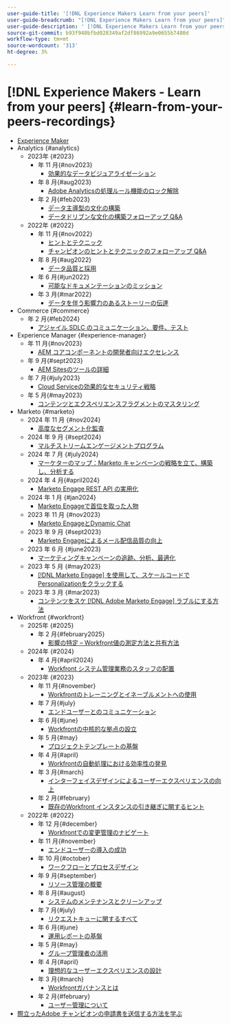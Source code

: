 ```yaml
---
user-guide-title: '[!DNL Experience Makers Learn from your peers]'
user-guide-breadcrumb: "[!DNL Experience Makers Learn from your peers]"
user-guide-description: ' [!DNL Experience Makers Learn from your peers] の場所からの録画のコレクション'
source-git-commit: b93f940bfbd028349af2df86992a9e0655b7480d
workflow-type: tm+mt
source-wordcount: '313'
ht-degree: 3%

---
```



# [!DNL Experience Makers - Learn from your peers] {#learn-from-your-peers-recordings}

+ [Experience Maker](overview.md)
+ Analytics {#analytics}
   + 2023年 {#2023}
      + 年 11 月{#nov2023}
         + [効果的なデータビジュアライゼーション](analytics/nov2023/impactful-data-visualizations.md)
      + 年 8 月{#aug2023}
         + [Adobe Analyticsの処理ルール機能のロック解除](analytics/aug2023/processing-rules.md)
      + 年 2 月{#feb2023}
         + [データ主導型の文化の構築](analytics/feb2023/data-driven-culture.md)
         + [データドリブンな文化の構築フォローアップ Q&amp;A](analytics/feb2023/data-driven-culture-q-and-a.md)
   + 2022年 {#2022}
      + 年 11 月{#nov2022}
         + [ヒントとテクニック](analytics/nov2022/tips-and-tricks.md)
         + [チャンピオンのヒントとテクニックのフォローアップ Q&amp;A](analytics/nov2022/tips-and-tricks-q-and-a.md)
      + 年 8 月{#aug2022}
         + [データ品質と採用](analytics/aug2022/data-quality.md)
      + 年 6 月{#jun2022}
         + [可能なドキュメンテーションのミッション](analytics/june2022/mission-possible.md)
      + 年 3 月{#mar2022}
         + [データを伴う影響力のあるストーリーの伝達](analytics/mar2022/stories-with-data.md)
+ Commerce {#commerce}
   + 年 2 月{#feb2024}
      + [アジャイル SDLC のコミュニケーション、要件、テスト](commerce/2024/agile-sdlc.md)
+ Experience Manager {#experience-manager}
   + 年 11 月{#nov2023}
      + [AEM コアコンポーネントの開発者向けエクセレンス](experience-manager/nov2023/core-components.md)
   + 年 9 月{#sept2023}
      + [AEM Sitesのツールの詳細](experience-manager/sept2023/aem-sites-tools.md)
   + 年 7 月{#july2023}
      + [Cloud Serviceの効果的なセキュリティ戦略 ](experience-manager/july2023/effective-security-strategies-in-cloud-service.md)
   + 年 5 月{#may2023}
      + [コンテンツとエクスペリエンスフラグメントのマスタリング](experience-manager/may2023/mastering-content-and-experience-fragments.md)
+ Marketo {#marketo}
   + 2024 年 11 月 {#nov2024}
      + [高度なセグメント化監査](marketo/nov2024/advanced-segmentation.md)
   + 2024 年 9 月 {#sept2024}
      + [マルチストリームエンゲージメントプログラム](marketo/sept2024/multi-stream-engagement-programs.md)
   + 2024 年 7 月 {#july2024}
      + [マーケターのマップ：Marketo キャンペーンの戦略を立て、構築し、分析する](marketo/july2024/marketers-map-marketo-campaigns.md)
   + 2024 年 4 月{#april2024}
      + [Marketo Engage REST API の実用化](marketo/april2024/practical-applications-of-marketo-engage-rest-api.md)
   + 2024 年 1 月 {#jan2024}
      + [Marketo Engageで首位を取った人物](marketo/jan2024/person-scoring-mastery.md)
   + 2023 年 11 月 {#nov2023}
      + [Marketo EngageとDynamic Chat](marketo/nov2023/dynamic-chat.md)
   + 2023 年 9 月 {#sept2023}
      + [Marketo Engageによるメール配信品質の向上](marketo/sept2023/email-deliverability.md)
   + 2023 年 6 月 {#june2023}
      + [マーケティングキャンペーンの追跡、分析、最適化](marketo/june2023/marketing-campaigns.md)
   + 2023 年 5 月 {#may2023}
      + [ [!DNL Marketo Engage] を使用して、スケールコードでPersonalizationをクラックする](marketo/may2023/personalization-at-scale.md)
   + 2023 年 3 月 {#mar2023}
      + [コンテンツをスケ  [!DNL Adobe Marketo Engage]  ラブルにする方法](marketo/mar2023/templates-tokens-teamwork.md)
+ Workfront {#workfront}
   + 2025年 {#2025}
      + 年 2 月{#february2025}
         + [影響の特定 – Workfront値の測定方法と共有方法](workfront/2025/how-to-measure-and-share-workfront-value.md)
   + 2024年 {#2024}
      + 年 4 月{#april2024}
         + [Workfront システム管理業務のスタッフの配置](workfront/2024/04/staffing-your-workfront-system-admin-practice.md)
   + 2023年 {#2023}
      + 年 11 月{#november}
         + [Workfrontのトレーニングとイネーブルメントへの使用](workfront/2023/11/using-workfront-for-training-and-enablement.md)
      + 年 7 月{#july}
         + [エンドユーザーとのコミュニケーション](workfront/2023/07/communicating-with-end-users.md)
      + 年 6 月{#june}
         + [Workfrontの中核的な拠点の設立](workfront/2023/06/establishing-a-workfront-center-of-excellence.md)
      + 年 5 月{#may}
         + [プロジェクトテンプレートの基盤](workfront/2023/05/foundations-of-project-templates.md)
      + 年 4 月{#april}
         + [Workfrontの自動処理における効率性の発見](workfront/2023/04/finding-efficiencies-in-workfront-automation.md)
      + 年 3 月{#march}
         + [インターフェイスデザインによるユーザーエクスペリエンスの向上](workfront/2023/03/improving-user-experience-with-interface-design.md)
      + 年 2 月{#february}
         + [既存のWorkfront インスタンスの引き継ぎに関するヒント](workfront/2023/02/tips-for-taking-over-an-existing-workfront-instance.md)
   + 2022年 {#2022}
      + 年 12 月{#december}
         + [Workfrontでの変更管理のナビゲート](workfront/2022/12/navigating-change-management.md)
      + 年 11 月{#november}
         + [エンドユーザーの導入の成功](workfront/2022/11/successful-end-user-adoption.md)
      + 年 10 月{#october}
         + [ワークフローとプロセスデザイン](workfront/2022/10/workflow-and-process-design.md)
      + 年 9 月{#september}
         + [リソース管理の概要](workfront/2022/09/getting-started-with-resource-management.md)
      + 年 8 月{#august}
         + [システムのメンテナンスとクリーンアップ](workfront/2022/08/system-maintenance-and-cleanup.md)
      + 年 7 月{#july}
         + [リクエストキューに関するすべて](workfront/2022/07/all-about-request-queues.md)
      + 年 6 月{#june}
         + [運用レポートの基盤](workfront/2022/06/foundations-of-operational-reporting.md)
      + 年 5 月{#may}
         + [グループ管理者の活用](workfront/2022/05/leveraging-the-group-admin.md)
      + 年 4 月{#april}
         + [理想的なユーザーエクスペリエンスの設計](workfront/2022/04/designing-an-ideal-user-experience.md)
      + 年 3 月{#march}
         + [Workfrontガバナンスとは](workfront/2022/03/what-is-workfront-governance.md)
      + 年 2 月{#february}
         + [ユーザー管理について](workfront/2022/02/understanding-user-management.md)
+ [際立ったAdobe チャンピオンの申請書を送信する方法を学ぶ](./adobe-champion-application.md)
